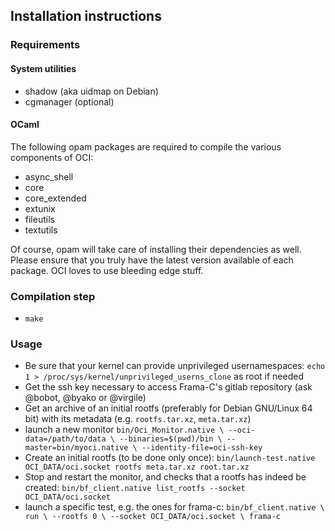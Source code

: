 ## Installation instructions ##

### Requirements ###

#### System utilities

- shadow (aka uidmap on Debian)
- cgmanager (optional)

#### OCaml
The following opam packages are required to compile the various components of
OCI:

- async_shell
- core
- core_extended
- extunix
- fileutils
- textutils

Of course, opam will take care of installing their dependencies as well.
Please ensure that you truly have the latest version available of each
package. OCI loves to use bleeding edge stuff.

### Compilation step

- `make`

### Usage

- Be sure that your kernel can provide unprivileged usernamespaces:
`echo 1 > /proc/sys/kernel/unprivileged_userns_clone` as root if needed
- Get the ssh key necessary to access Frama-C's gitlab repository (ask
  @bobot, @byako or @virgile)
- Get an archive of an initial rootfs (preferably for Debian GNU/Linux 64 bit)
  with its metadata (e.g. `rootfs.tar.xz`, `meta.tar.xz`)
- launch a new monitor
    `bin/Oci_Monitor.native \
      --oci-data=/path/to/data \
      --binaries=$(pwd)/bin \
      --master=bin/myoci.native \
      --identity-file=oci-ssh-key`
- Create an initial rootfs (to be done only once):
  `bin/launch-test.native OCI_DATA/oci.socket rootfs meta.tar.xz root.tar.xz`
- Stop and restart the monitor, and checks that a rootfs has indeed be
  created: `bin/bf_client.native list_rootfs --socket OCI_DATA/oci.socket`
- launch a specific test, e.g. the ones for frama-c:
  `bin/bf_client.native \
     run \
     --rootfs 0 \
     --socket OCI_DATA/oci.socket \
     frama-c`
